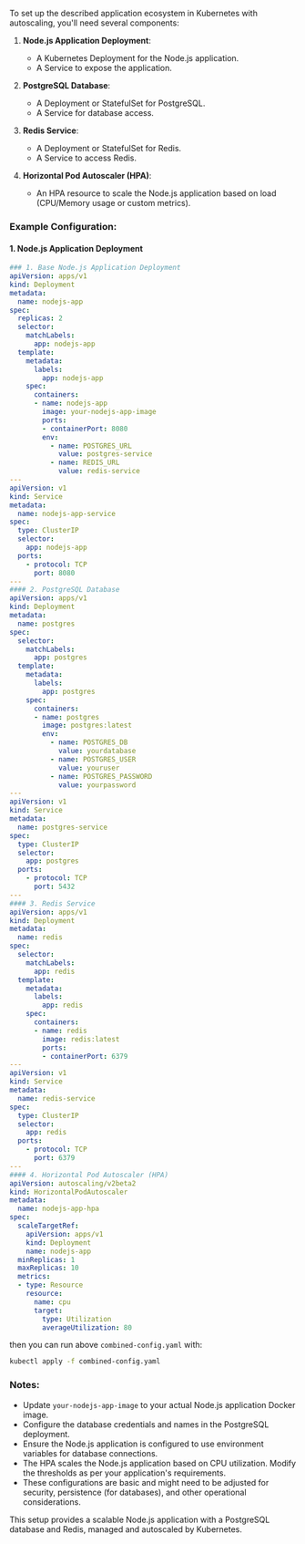 To set up the described application ecosystem in Kubernetes with autoscaling, you'll need several components:

1. **Node.js Application Deployment**:
   - A Kubernetes Deployment for the Node.js application.
   - A Service to expose the application.

2. **PostgreSQL Database**:
   - A Deployment or StatefulSet for PostgreSQL.
   - A Service for database access.

3. **Redis Service**:
   - A Deployment or StatefulSet for Redis.
   - A Service to access Redis.

4. **Horizontal Pod Autoscaler (HPA)**:
   - An HPA resource to scale the Node.js application based on load (CPU/Memory usage or custom metrics).

### Example Configuration:

#### 1. Node.js Application Deployment

```yaml
### 1. Base Node.js Application Deployment
apiVersion: apps/v1
kind: Deployment
metadata:
  name: nodejs-app
spec:
  replicas: 2
  selector:
    matchLabels:
      app: nodejs-app
  template:
    metadata:
      labels:
        app: nodejs-app
    spec:
      containers:
      - name: nodejs-app
        image: your-nodejs-app-image
        ports:
        - containerPort: 8080
        env:
          - name: POSTGRES_URL
            value: postgres-service
          - name: REDIS_URL
            value: redis-service
---
apiVersion: v1
kind: Service
metadata:
  name: nodejs-app-service
spec:
  type: ClusterIP
  selector:
    app: nodejs-app
  ports:
    - protocol: TCP
      port: 8080
---
#### 2. PostgreSQL Database
apiVersion: apps/v1
kind: Deployment
metadata:
  name: postgres
spec:
  selector:
    matchLabels:
      app: postgres
  template:
    metadata:
      labels:
        app: postgres
    spec:
      containers:
      - name: postgres
        image: postgres:latest
        env:
          - name: POSTGRES_DB
            value: yourdatabase
          - name: POSTGRES_USER
            value: youruser
          - name: POSTGRES_PASSWORD
            value: yourpassword
---
apiVersion: v1
kind: Service
metadata:
  name: postgres-service
spec:
  type: ClusterIP
  selector:
    app: postgres
  ports:
    - protocol: TCP
      port: 5432
---
#### 3. Redis Service
apiVersion: apps/v1
kind: Deployment
metadata:
  name: redis
spec:
  selector:
    matchLabels:
      app: redis
  template:
    metadata:
      labels:
        app: redis
    spec:
      containers:
      - name: redis
        image: redis:latest
        ports:
        - containerPort: 6379
---
apiVersion: v1
kind: Service
metadata:
  name: redis-service
spec:
  type: ClusterIP
  selector:
    app: redis
  ports:
    - protocol: TCP
      port: 6379
---
#### 4. Horizontal Pod Autoscaler (HPA)
apiVersion: autoscaling/v2beta2
kind: HorizontalPodAutoscaler
metadata:
  name: nodejs-app-hpa
spec:
  scaleTargetRef:
    apiVersion: apps/v1
    kind: Deployment
    name: nodejs-app
  minReplicas: 1
  maxReplicas: 10
  metrics:
  - type: Resource
    resource:
      name: cpu
      target:
        type: Utilization
        averageUtilization: 80
```

then you can run above `combined-config.yaml` with:
```bash
kubectl apply -f combined-config.yaml
```
### Notes:

- Update `your-nodejs-app-image` to your actual Node.js application Docker image.
- Configure the database credentials and names in the PostgreSQL deployment.
- Ensure the Node.js application is configured to use environment variables for database connections.
- The HPA scales the Node.js application based on CPU utilization. Modify the thresholds as per your application's requirements.
- These configurations are basic and might need to be adjusted for security, persistence (for databases), and other operational considerations.

This setup provides a scalable Node.js application with a PostgreSQL database and Redis, managed and autoscaled by Kubernetes.